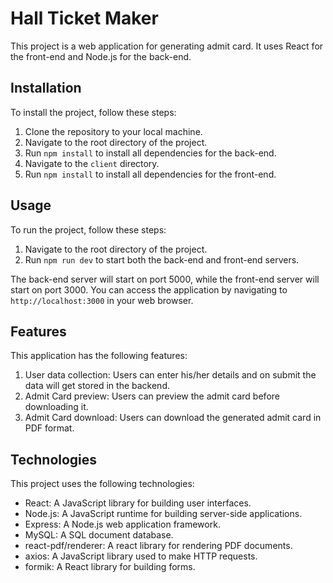 # Hall Ticket Maker

This project is a web application for generating admit card. It uses React for the front-end and Node.js for the back-end.

## Installation

To install the project, follow these steps:

1. Clone the repository to your local machine.
2. Navigate to the root directory of the project.
3. Run `npm install` to install all dependencies for the back-end.
4. Navigate to the `client` directory.
5. Run `npm install` to install all dependencies for the front-end.

## Usage

To run the project, follow these steps:

1. Navigate to the root directory of the project.
2. Run `npm run dev` to start both the back-end and front-end servers.

The back-end server will start on port 5000, while the front-end server will start on port 3000. You can access the application by navigating to `http://localhost:3000` in your web browser.

## Features

This application has the following features:

1. User data collection: Users can enter his/her details and on submit the data will get stored in the backend.
2. Admit Card preview: Users can preview the admit card before downloading it.
3. Admit Card download: Users can download the generated admit card in PDF format.

## Technologies

This project uses the following technologies:

- React: A JavaScript library for building user interfaces.
- Node.js: A JavaScript runtime for building server-side applications.
- Express: A Node.js web application framework.
- MySQL: A SQL document database.
- react-pdf/renderer: A react library for rendering PDF documents.
- axios: A JavaScript library used to make HTTP requests.
- formik: A React library for building forms.
